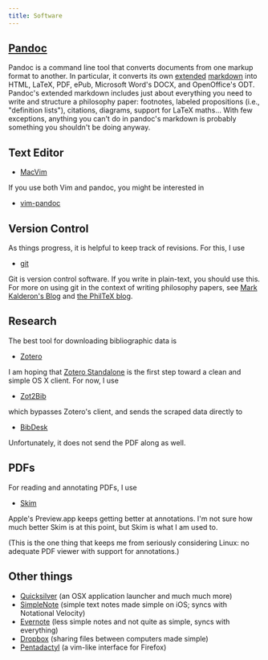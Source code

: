 ```yaml
---
title: Software
---
```


[Pandoc][]
----------

Pandoc is a command line tool that converts documents from one markup
format to another. In particular, it converts its own [extended][]
[markdown][] into HTML, LaTeX, PDF, ePub, Microsoft Word's DOCX, and
OpenOffice's ODT. Pandoc's extended markdown includes just about
everything you need to write and structure a philosophy paper:
footnotes, labeled propositions (i.e., "definition lists"), citations,
diagrams, support for LaTeX maths... With few exceptions, anything you
can't do in pandoc's markdown is probably something you shouldn't be
doing anyway.

Text Editor
-----------

-   [MacVim][]

If you use both Vim and pandoc, you might be interested in

-   [vim-pandoc][]

Version Control
---------------

As things progress, it is helpful to keep track of revisions. For this,
I use

-   [git][]

Git is version control software. If you write in plain-text, you should
use this. For more on using git in the context of writing philosophy
papers, see [Mark Kalderon's Blog][] and [the PhilTeX blog][].

Research
--------

The best tool for downloading bibliographic data is

-   [Zotero][]

I am hoping that [Zotero Standalone][] is the first step toward a clean
and simple OS X client. For now, I use

-   [Zot2Bib][]

which bypasses Zotero's client, and sends the scraped data directly to

-   [BibDesk][]

Unfortunately, it does not send the PDF along as well.

PDFs
----

For reading and annotating PDFs, I use

-   [Skim][]

Apple's Preview.app keeps getting better at annotations. I'm not sure
how much better Skim is at this point, but Skim is what I am used to.

(This is the one thing that keeps me from seriously considering Linux:
no adequate PDF viewer with support for annotations.)

Other things
------------

-   [Quicksilver][] (an OSX application launcher and much much more)
-   [SimpleNote][] (simple text notes made simple on iOS; syncs with
    Notational Velocity)
-   [Evernote][] (less simple notes and not quite as simple, syncs with
    everything)
-   [Dropbox][] (sharing files between computers made simple)
-   [Pentadactyl][] (a vim-like interface for Firefox)

  [Pandoc]: http://johnmacfarlane.net/pandoc/
  [MultiMarkdown]: http://fletcherpenney.net/multimarkdown/
  [extended]: http://johnmacfarlane.net/pandoc/README.html#pandocs-markdown-vs.standard-markdown
  [markdown]: http://daringfireball.net/projects/markdown/
  [this post]: http://groups.google.com/group/pandoc-discuss/msg/5eb2960b289e283a?
  [Michael Thompson]: http://www.pitt.edu/~mthompso/
  [this followup]: http://groups.google.com/group/pandoc-discuss/msg/8bc08df6183d4642
  [John MacFarlane]: http://johnmacfarlane.net/
  [LaTeX macros]: http://johnmacfarlane.net/pandoc/README.html#macros
  [non-continguous numbered example lists]: http://johnmacfarlane.net/pandoc/README.html#numbered-example-lists
  [Pandoc Droplets and Services]: https://github.com/dsanson/Pandoc-Droplets-and-Services
  [TextMate Bundle for Pandoc]: https://github.com/dsanson/Pandoc.tmbundle
  [TextMate]: http://macromates.com/
  [MacVim]: http://code.google.com/p/macvim/
  [vim-pandoc]: https://github.com/vim-pandoc/vim-pandoc
  [Notational Velocity]: http://notational.net/
  [nvAlt]: http://brettterpstra.com/project/nvalt/
  [git]: http://git.or.cz/
  [Mark Kalderon's Blog]: http://markelikalderon.com/category/version-control/git/
  [the PhilTeX blog]: http://www.charlietanksley.net/philtex/category/git/
  [Zotero]: http://www.zotero.org/
  [Zotero Standalone]: http://www.zotero.org/support/standalone
  [Zot2Bib]: http://mackerron.com/zot2bib/
  [BibDesk]: http://bibdesk.sourceforge.net/
  [Skim]: http://skim-app.sourceforge.net/
  [Quicksilver]: http://qsapp.com
  [SimpleNote]: http://simplenoteapp.com/
  [Evernote]: http://www.evernote.com/
  [Dropbox]: https://www.getdropbox.com/referrals/NTg1MzM4OQ
  [Pentadactyl]: http://dactyl.sourceforge.net/pentadactyl/
